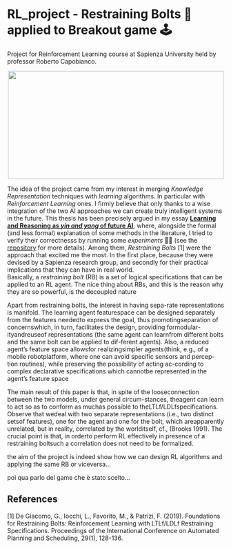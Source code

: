 # RL_project - Restraining Bolts 🔩 applied to Breakout game 🕹️
Project for Reinforcement Learning course at Sapienza University held by professor Roberto Capobianco.

<p align="center">
  <img src="https://imgur.com/E8XjGbu.png" width="500" height="250">
</p>

The idea of the project came from my interest in merging *Knowledge Representation* techniques with *learning* algorithms. In particular with *Reinforcement Learning* ones. I firmly believe that only thanks to a wise integration of the two AI approaches we can create truly intelligent systems in the future. This thesis has been precisely argued in my essay [**Learning and Reasoning as *yin and yang* of future AI**](https://lavallone.github.io/reasoning_project/essay.pdf), where, alongside the formal (and less formal) explanation of some methods in the literature, I tried to verify their correctnesss by running some *experiments* 🔬🧪 (see the [repository](https://github.com/lavallone/reasoning_project) for more details). Among them, *Restraining Bolts* [1] were the approach that excited me the most. In the first place, because they were devised by a Sapienza research group, and secondly for their practical implications that they can have in real world. <br>
Basically, a *restraining bolt* (RB) is a set of logical specifications that can be applied to an RL agent. The nice thing about RBs, and this is the reason why they are so powerful, is the decoupled nature 

Apart from restraining bolts, the interest in having sepa-rate representations is manifold. The learning agent featurespace can be designed separately from the features neededto express the goal, thus promotingseparation of concernswhich, in turn, facilitates the design, providing formodular-ityandreuseof representations (the same agent can learnfrom different bolts and the same bolt can be applied to dif-ferent agents). Also, a reduced agent’s feature space allowsfor realizingsimpler agents(think, e.g., of a mobile robotplatform, where one can avoid specific sensors and percep-tion routines), while preserving the possibility of acting ac-cording to complex declarative specifications which cannotbe represented in the agent’s feature space

The main result of this paper is that, in spite of the looseconnection between the two models, under general circum-stances, theagent can learn to act so as to conform as muchas possible to theLTLf/LDLfspecifications. Observe that wedeal with two separate representations (i.e., two distinct setsof features), one for the agent and one for the bolt, which areapparently unrelated, but in reality, correlated by the worlditself, cf., (Brooks 1991). The crucial point is that, in orderto perform RL effectively in presence of a restraining boltsuch a correlation does not need to be formalized.

the aim of  the project is indeed  show how we can design RL algorithms and applying the same RB or viceversa... 

poi qua parlo del game che è stato scelto...

## References
<a id="1">[1]</a> 
De Giacomo, G., Iocchi, L., Favorito, M., & Patrizi, F. (2019). Foundations for Restraining Bolts: Reinforcement Learning with LTLf/LDLf Restraining Specifications. Proceedings of the International Conference on Automated Planning and Scheduling, 29(1), 128-136.
